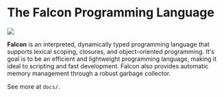 # The Falcon Programming Language

![](https://github.com/filipefalcaos/falcon/workflows/CMake%20CI/badge.svg)

**Falcon** is an interpreted, dynamically typed programming language that supports lexical scoping, closures, and 
object-oriented programming. It's goal is to be an efficient and lightweight programming language, making it ideal to 
scripting and fast development. Falcon also provides automatic memory management through a robust garbage collector.

See more at ```docs/```.

